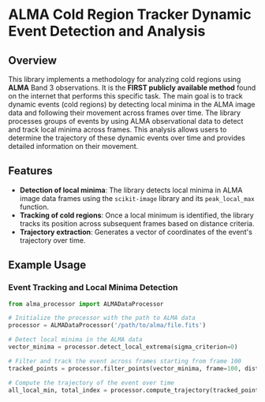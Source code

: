 
# ALMA Cold Region Tracker Dynamic Event Detection and Analysis

## Overview
This library implements a methodology for analyzing cold regions using **ALMA** Band 3 observations.  It is the **FIRST publicly available method** found on the internet that performs this specific task.  The main goal is to track dynamic events (cold regions) by detecting local minima in the ALMA image data and following their movement across frames over time. The library processes groups of events by using ALMA observational data to detect and track local minima across frames. This analysis allows users to determine the trajectory of these dynamic events over time and provides detailed information on their movement.

## Features

- **Detection of local minima**: The library detects local minima in ALMA image data frames using the `scikit-image` library and its `peak_local_max` function.
- **Tracking of cold regions**: Once a local minimum is identified, the library tracks its position across subsequent frames based on distance criteria.
- **Trajectory extraction**: Generates a vector of coordinates of the event's trajectory over time.

## Example Usage

### Event Tracking and Local Minima Detection

```python
from alma_processor import ALMADataProcessor

# Initialize the processor with the path to ALMA data
processor = ALMADataProcessor('/path/to/alma/file.fits')

# Detect local minima in the ALMA data
vector_minima = processor.detect_local_extrema(sigma_criterion=0)

# Filter and track the event across frames starting from frame 100
tracked_points = processor.filter_points(vector_minima, frame=100, distance_threshold=5)

# Compute the trajectory of the event over time
all_local_min, total_index = processor.compute_trajectory(tracked_points[0], 100, 5, vector_minima, [0, 200])
